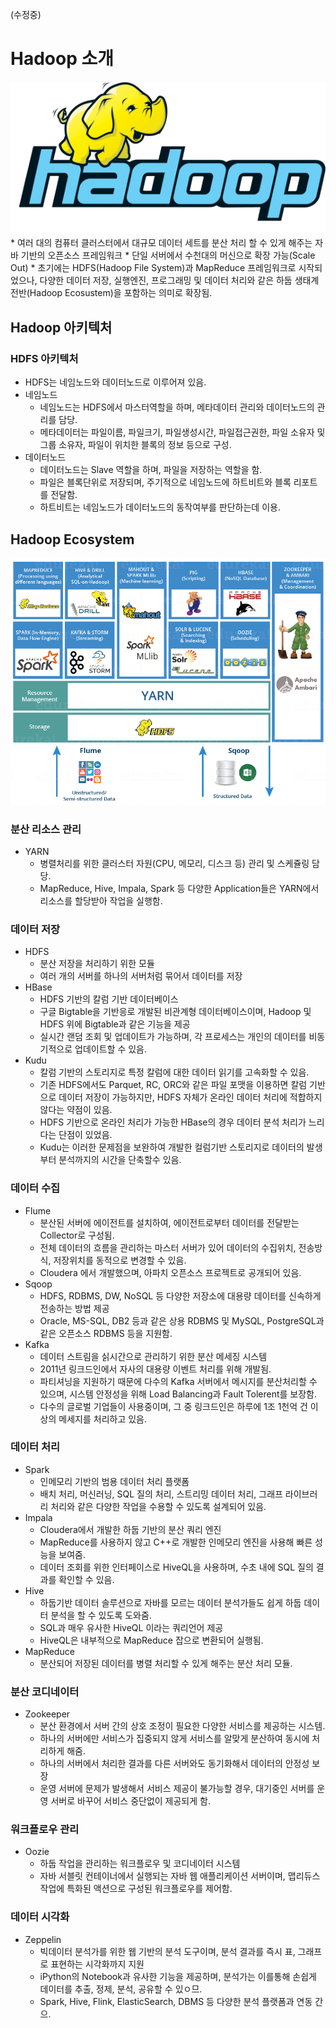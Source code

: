 (수정중)

# Hadoop 소개
<center><img src="/Suekyung/image/hadoop.png"></center>
* 여러 대의 컴퓨터 클러스터에서 대규모 데이터 세트를 분산 처리 할 수 있게 해주는 자바 기반의 오픈소스 프레임워크
* 단일 서버에서 수천대의 머신으로 확장 가능(Scale Out)
* 초기에는 HDFS(Hadoop File System)과 MapReduce 프레임워크로 시작되었으나, 다양한 데이터 저장, 실행엔진, 프로그래밍 및 데이터 처리와 같은 하둡 생태계 전반(Hadoop Ecosustem)을 포함하는 의미로 확장됨.

## Hadoop 아키텍처

### HDFS 아키텍처
* HDFS는 네임노드와 데이터노드로 이루어져 있음.
* 네임노드
  * 네임노드는 HDFS에서 마스터역할을 하며, 메타데이터 관리와 데이터노드의 관리를 담당.
  * 메타데이터는 파일이름, 파일크기, 파일생성시간, 파일접근권한, 파일 소유자 및 그룹 소유자, 파일이 위치한 블록의 정보 등으로 구성.
* 데이터노드
  * 데이터노드는 Slave 역할을 하며, 파일을 저장하는 역할을 함.
  * 파일은 블록단위로 저장되며, 주기적으로 네임노드에 하트비트와 블록 리포트를 전달함.
  * 하트비트는 네임노드가 데이터노드의 동작여부를 판단하는데 이용.
  
## Hadoop Ecosystem
![image](https://github.com/dt-tcl/Docs/blob/master/Suekyung/image/hadoop_eco.png?raw=true)
### 분산 리소스 관리
* YARN
  * 병렬처리를 위한 클러스터 자원(CPU, 메모리, 디스크 등) 관리 및 스케쥴링 담당.
  * MapReduce, Hive, Impala, Spark 등 다양한 Application들은 YARN에서 리소스를 할당받아 작업을 실행함.
  
### 데이터 저장
* HDFS
  * 분산 저장을 처리하기 위한 모듈
  * 여러 개의 서버를 하나의 서버처럼 묶어서 데이터를 저장
* HBase 
  * HDFS 기반의 칼럼 기반 데이터베이스
  * 구글 Bigtable을 기반응로 개발된 비관계형 데이터베이스이며, Hadoop 및 HDFS 위에 Bigtable과 같은 기능을 제공
  * 실시간 랜덤 조회 및 업데이트가 가능하며, 각 프로세스는 개인의 데이터를 비동기적으로 업데이트할 수 있음.
* Kudu
  * 칼럼 기반의 스토리지로 특정 칼럼에 대한 데이터 읽기를 고속화할 수 있음.
  * 기존 HDFS에서도 Parquet, RC, ORC와 같은 파일 포맷을 이용하면 칼럼 기반으로 데이터 저장이 가능하지만, HDFS 자체가 온라인 데이터 처리에 적합하지 않다는 약점이 있음.
  * HDFS 기반으로 온라인 처리가 가능한 HBase의 경우 데이터 분석 처리가 느리다는 단점이 있었음.
  * Kudu는 이러한 문제점을 보완하여 개발한 컬럼기반 스토리지로 데이터의 발생부터 분석까지의 시간을 단축할수 있음.
  
### 데이터 수집
* Flume
  * 분산된 서버에 에이전트를 설치하여, 에이전트로부터 데이터를 전달받는 Collector로 구성됨.
  * 전체 데이터의 흐름을 관리하는 마스터 서버가 있어 데이터의 수집위치, 전송방식, 저장위치를 동적으로 변경할 수 있음.
  * Cloudera 에서 개발했으며, 아파치 오픈소스 프로젝트로 공개되어 있음.
* Sqoop
  * HDFS, RDBMS, DW, NoSQL 등 다양한 저장소에 대용량 데이터를 신속하게 전송하는 방법 제공
  * Oracle, MS-SQL, DB2 등과 같은 상용 RDBMS 및 MySQL, PostgreSQL과 같은 오픈소스 RDBMS 등을 지원함.
* Kafka
  * 데이터 스트림을 싥시간으로 관리하기 위한 분산 메세징 시스템
  * 2011년 링크드인에서 자사의 대용량 이벤트 처리를 위해 개발됨.
  * 파티셔닝을 지원하기 때문에 다수의 Kafka 서버에서 메시지를 분산처리할 수 있으며, 시스템 안정성을 위해 Load Balancing과 Fault Tolerent를 보장함.
  * 다수의 글로벌 기업들이 사용중이며, 그 중 링크드인은 하루에 1조 1천억 건 이상의 메세지를 처리하고 있음.

### 데이터 처리
* Spark
  * 인메모리 기반의 범용 데이터 처리 플랫폼
  * 배치 처리, 머신러닝, SQL 질의 처리, 스트리밍 데이터 처리, 그래프 라이브러리 처리와 같은 다양한 작업을 수용할 수 있도록 설계되어 있음.
* Impala 
  * Cloudera에서 개발한 하둡 기반의 분산 쿼리 엔진
  * MapReduce를 사용하지 않고 C++로 개발한 인메모리 엔진을 사용해 빠른 성능을 보여줌.
  * 데이터 조회를 위한 인터페이스로 HiveQL을 사용하며, 수초 내에 SQL 질의 결과를 확인할 수 있음.
* Hive
  * 하둡기반 데이터 솔루션으로 자바를 모르는 데이터 분석가들도 쉽게 하둡 데이터 분석을 할 수 있도록 도와줌.
  * SQL과 매우 유사한 HiveQL 이라는 쿼리언어 제공
  * HiveQL은 내부적으로 MapReduce 잡으로 변환되어 실행됨.
* MapReduce
  * 분산되어 저장된 데이터를 병렬 처리할 수 있게 해주는 분산 처리 모듈.

### 분산 코디네이터
* Zookeeper
  * 분산 환경에서 서버 간의 상호 조정이 필요한 다양한 서비스를 제공하는 시스템.
  * 하나의 서버에만 서비스가 집중되지 않게 서비스를 알맞게 분산하여 동시에 처리하게 해줌.
  * 하나의 서버에서 처리한 결과를 다른 서버와도 동기화해서 데이터의 안정성 보장
  * 운영 서버에 문제가 발생해서 서비스 제공이 불가능할 경우, 대기중인 서버를 운영 서버로 바꾸어 서비스 중단없이 제공되게 함.

### 워크플로우 관리
* Oozie
  * 하둡 작업을 관리하는 워크플로우 및 코디네이터 시스템
  * 자바 서블릿 컨테이너에서 실행되는 자바 웹 애플리케이션 서버이며, 맵리듀스 작업에 특화된 액션으로 구성된 워크플로우를 제어함.

### 데이터 시각화
* Zeppelin
  * 빅데이터 분석가를 위한 웹 기반의 분석 도구이며, 분석 결과를 즉시 표, 그래프로 표현하는 시각화까지 지원
  * iPython의 Notebook과 유사한 기능을 제공하며, 분석가는 이를통해 손쉽게 데이터를 추출, 정제, 분석, 공유할 수 있ㅇ므.
  * Spark, Hive, Flink, ElasticSearch, DBMS 등 다양한 분석 플랫폼과 연동 간으.
  
